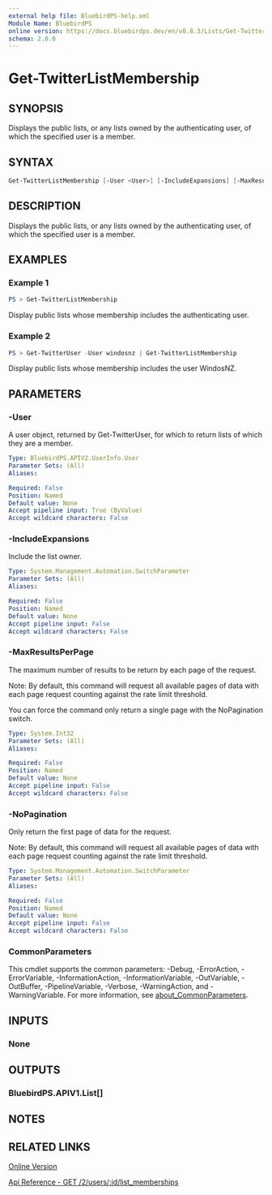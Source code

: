 ```yaml
---
external help file: BluebirdPS-help.xml
Module Name: BluebirdPS
online version: https://docs.bluebirdps.dev/en/v0.8.3/Lists/Get-TwitterListMembership
schema: 2.0.0
---
```


# Get-TwitterListMembership

## SYNOPSIS

Displays the public lists, or any lists owned by the authenticating user, of which the specified user is a member.

## SYNTAX

```powershell
Get-TwitterListMembership [-User <User>] [-IncludeExpansions] [-MaxResultsPerPage <Int32>] [-NoPagination]
```

## DESCRIPTION

Displays the public lists, or any lists owned by the authenticating user, of which the specified user is a member.

## EXAMPLES

### Example 1

```powershell
PS > Get-TwitterListMembership
```

Display public lists whose membership includes the authenticating user.

### Example 2

```powershell
PS > Get-TwitterUser -User windosnz | Get-TwitterListMembership
```

Display public lists whose membership includes the user WindosNZ.

## PARAMETERS

### -User

A user object, returned by Get-TwitterUser, for which to return lists of which they are a member.

```yaml
Type: BluebirdPS.APIV2.UserInfo.User
Parameter Sets: (All)
Aliases:

Required: False
Position: Named
Default value: None
Accept pipeline input: True (ByValue)
Accept wildcard characters: False
```

### -IncludeExpansions

Include the list owner.

```yaml
Type: System.Management.Automation.SwitchParameter
Parameter Sets: (All)
Aliases:

Required: False
Position: Named
Default value: None
Accept pipeline input: False
Accept wildcard characters: False
```

### -MaxResultsPerPage

The maximum number of results to be return by each page of the request.

Note:
By default, this command will request all available pages of data with each page request counting against the rate limit threshold.

You can force the command only return a single page with the NoPagination switch.

```yaml
Type: System.Int32
Parameter Sets: (All)
Aliases:

Required: False
Position: Named
Default value: None
Accept pipeline input: False
Accept wildcard characters: False
```

### -NoPagination

Only return the first page of data for the request.

Note:
By default, this command will request all available pages of data with each page request counting against the rate limit threshold.

```yaml
Type: System.Management.Automation.SwitchParameter
Parameter Sets: (All)
Aliases:

Required: False
Position: Named
Default value: None
Accept pipeline input: False
Accept wildcard characters: False
```

### CommonParameters

This cmdlet supports the common parameters: -Debug, -ErrorAction, -ErrorVariable, -InformationAction, -InformationVariable, -OutVariable, -OutBuffer, -PipelineVariable, -Verbose, -WarningAction, and -WarningVariable. For more information, see [about_CommonParameters](http://go.microsoft.com/fwlink/?LinkID=113216).

## INPUTS

### None

## OUTPUTS

### BluebirdPS.APIV1.List[]

## NOTES

## RELATED LINKS

[Online Version](https://docs.bluebirdps.dev/en/v0.8.3/Lists/Get-TwitterListMembership)

[Api Reference - GET /2/users/:id/list_memberships](https://developer.twitter.com/en/docs/twitter-api/lists/list-members/api-reference/get-users-id-list_memberships)
